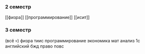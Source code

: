 ### 2 семестр
[[физра]]
[[программирование]]
[[исит]]

### 3 семестр
(всё 💀)
физра
тиис
программирование
экономика
мат анализ
1с
английский
бжд
право
повс
